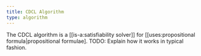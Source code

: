 ```yaml
---
title: CDCL Algorithm
type: algorithm
---
```


The CDCL algorithm is a [[is-a:satisfiability solver]] for [[uses:propositional formula|propositional formulae].
TODO: Explain how it works in typical fashion.
